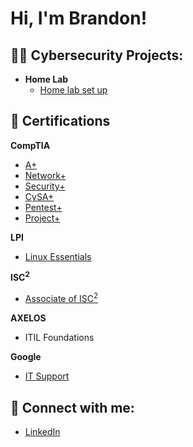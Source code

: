 <h1>Hi, I'm Brandon! </h1>

<h2>👨‍💻 Cybersecurity Projects:</h2>

- <b>Home Lab</b>
  - [Home lab set up](https://github.com/bkawczynski2017/HomeLabSetUp)

<h2>📝 Certifications</h2>
<b>CompTIA</b>

 - [A+](https://www.credly.com/badges/df7156fa-d9ed-4294-bc68-498cc5cb493e/linked_in_profile)
 - [Network+](https://www.credly.com/badges/496db43e-cfb8-48cb-9148-54e624d52f59/linked_in_profile)
 - [Security+](https://www.credly.com/badges/6e8d3489-d4b9-4b26-87eb-d97b1db3854b/linked_in_profile)
 - [CySA+](https://www.credly.com/badges/f0d62e0d-0d77-4871-a517-c26d3f808843/linked_in_profile)
- [Pentest+](https://www.credly.com/badges/8312eba2-deca-462e-83bb-08c8f9fde3ac/public_url)
 - [Project+](https://www.credly.com/badges/6f00a1a5-8630-434d-b050-5ba1869a32f7/linked_in_profile)

<b>LPI</b>
 - [Linux Essentials](https://cs.lpi.org/caf/Xamman/certification/verify/LPI000610532/urehzcpce7)

<b>ISC<sup>2</sup></b>
 - [Associate of ISC<sup>2</sup>](https://www.credly.com/badges/1039f43c-db6a-4799-874f-1e62383c279e/linked_in_profile)

<b>AXELOS</b>
 - ITIL Foundations

<b>Google</b>
 - [IT Support](https://www.credly.com/badges/57d4790d-7bd6-4f65-9a26-49f6ef387dd7?source=linked_in_profile)

   
 
<h2> 🤳 Connect with me:</h2>


  - [LinkedIn](https://www.linkedin.com/in/brandon-kawczynski-034633205/)

<!--
**joshmadakor1/joshmadakor1** is a ✨ _special_ ✨ repository because its `README.md` (this file) appears on your GitHub profile.

Here are some ideas to get you started:

- 🔭 I’m currently working on ...
- 🌱 I’m currently learning ...
- 👯 I’m looking to collaborate on ...
- 🤔 I’m looking for help with ...
- 💬 Ask me about ...
- 📫 How to reach me: ...
- 😄 Pronouns: ...
- ⚡ Fun fact: ...
-->

